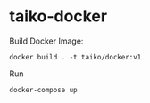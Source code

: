 # taiko-docker

Build Docker Image: 

```
docker build . -t taiko/docker:v1
```

Run 

```
docker-compose up
```
